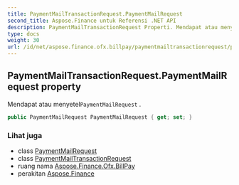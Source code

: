```yaml
---
title: PaymentMailTransactionRequest.PaymentMailRequest
second_title: Aspose.Finance untuk Referensi .NET API
description: PaymentMailTransactionRequest Properti. Mendapat atau menyetelPaymentMailRequest .
type: docs
weight: 30
url: /id/net/aspose.finance.ofx.billpay/paymentmailtransactionrequest/paymentmailrequest/
---
```

## PaymentMailTransactionRequest.PaymentMailRequest property

Mendapat atau menyetel`PaymentMailRequest` .

```csharp
public PaymentMailRequest PaymentMailRequest { get; set; }
```

### Lihat juga

* class [PaymentMailRequest](../../paymentmailrequest/)
* class [PaymentMailTransactionRequest](../)
* ruang nama [Aspose.Finance.Ofx.BillPay](../../paymentmailtransactionrequest/)
* perakitan [Aspose.Finance](../../../)


